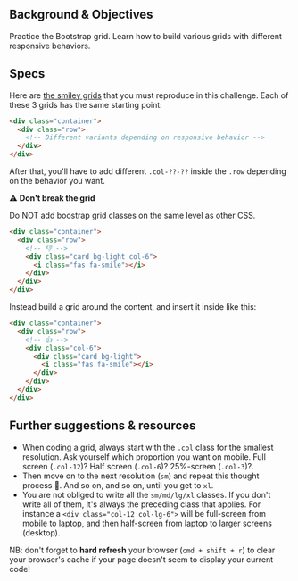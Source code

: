 ## Background & Objectives

Practice the Bootstrap grid. Learn how to build various grids with different responsive behaviors.

## Specs

Here are [the smiley grids](http://lewagon.github.io/bootstrap-challenges/01-New-Bootstrap-grid/) that you must reproduce in this challenge. Each of these 3 grids has the same starting point:

```html
<div class="container">
  <div class="row">
    <!-- Different variants depending on responsive behavior -->
  </div>
</div>
```

After that, you'll have to add different `.col-??-??` inside the `.row` depending on the behavior you want.

⚠️ **Don't break the grid**

Do NOT add boostrap grid classes on the same level as other CSS.

```html
<div class="container">
  <div class="row">
    <!-- 👎 -->
    <div class="card bg-light col-6">
      <i class="fas fa-smile"></i>
    </div>
  </div>
</div>
```

Instead build a grid around the content, and insert it inside like this:


```html
<div class="container">
  <div class="row">
    <!-- 👍 -->
    <div class="col-6">
      <div class="card bg-light">
        <i class="fas fa-smile"></i>
      </div>
    </div>
  </div>
</div>
```

## Further suggestions & resources

- When coding a grid, always start with the `.col` class for the smallest resolution. Ask yourself which proportion you want on mobile. Full screen (`.col-12`)? Half screen (`.col-6`)? 25%-screen (`.col-3`)?.
- Then move on to the next resolution (`sm`) and repeat this thought process 🤔. And so on, and so on, until you get to `xl`.
- You are not obliged to write all the `sm/md/lg/xl` classes. If you don't write all of them, it's always the preceding class that applies. For instance a `<div class="col-12 col-lg-6">` will be full-screen from mobile to laptop, and then half-screen from laptop to larger screens (desktop).

NB: don't forget to **hard refresh** your browser (`cmd + shift + r`) to clear your browser's cache if your page doesn't seem to display your current code!
